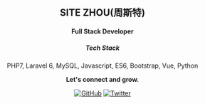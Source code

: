 <h2 align="center">SITE ZHOU(周斯特)</h2>
<h4 align="center">Full Stack Developer</h4>
<h5 align="center">Tech Stack</h5>
<p align="center">PHP7, Laravel 6, MySQL, Javascript, ES6, Bootstrap, Vue, Python</p>
<p align="center"><strong>Let's connect and grow.</strong></p>
<p align="center">
	<a href="https://github.com/arifulhb"><img src="https://img.shields.io/github/followers/arifulhb.svg?label=GitHub&style=social" alt="GitHub"></a>
	<a href="https://twitter.com/site_yuanzhou"><img src="https://img.shields.io/twitter/follow/arifulhb?label=Twitter&style=social" alt="Twitter"></a>
</p>
